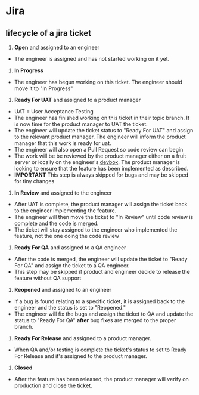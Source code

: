 # Jira

## lifecycle of a jira ticket
1. **Open** and assigned to an engineer
 - The engineer is assigned and has not started working on it yet.
1. **In Progress**
 - The engineer has begun working on this ticket. The engineer should move it to "In Progress"
1. **Ready For UAT** and assigned to a product manager
 - UAT = User Acceptance Testing
 - The engineer has finished working on this ticket in their topic branch. It is now time for the product manager to UAT the ticket.
 - The engineer will update the ticket status to "Ready For UAT" and assign to the relevant product manager. The engineer will inform the product manager that this work is ready for uat.
 - The engineer will also open a Pull Request so code review can begin
 - The work will be be reviewed by the product manager either on a fruit server or locally on the engineer's [devbox](../front-end/devbox.md). The product manager is looking to ensure that the feature has been implemented as described.
 - **IMPORTANT** This step is always skipped for bugs and may be skipped for tiny changes
1. **In Review** and assigned to the engineer
 - After UAT is complete, the product manager will assign the ticket back to the engineer implementing the feature. 
 - The engineer will then move the ticket to "In Review" until code review is complete and the code is merged.
 - The ticket will stay assigned to the engineer who implemented the feature, not the one doing the code review
1. **Ready For QA** and assigned to a QA engineer
 - After the code is merged, the engineer will update the ticket to "Ready For QA" and assign the ticket to a QA engineer.
 - This step may be skipped if product and engineer decide to release the feature without QA support
1. **Reopened** and assigned to an engineer
 - If a bug is found relating to a specific ticket, it is assigned back to the engineer and the status is set to "Reopened."
 - The engineer will fix the bugs and assign the ticket to QA and update the status to "Ready For QA" **after** bug fixes are merged to the proper branch.
1. **Ready For Release** and assigned to a product manager.
 - When QA and/or testing is complete the ticket's status to set to Ready For Release and it's assigned to the product manager.
1. **Closed**
 - After the feature has been released, the product manager will verify on production and close the ticket.

